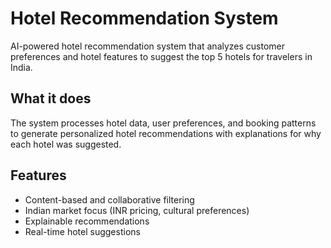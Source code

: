 # Hotel Recommendation System

AI-powered hotel recommendation system that analyzes customer preferences and hotel features to suggest the top 5 hotels for travelers in India.

## What it does

The system processes hotel data, user preferences, and booking patterns to generate personalized hotel recommendations with explanations for why each hotel was suggested.

## Features
- Content-based and collaborative filtering
- Indian market focus (INR pricing, cultural preferences)
- Explainable recommendations
- Real-time hotel suggestions
